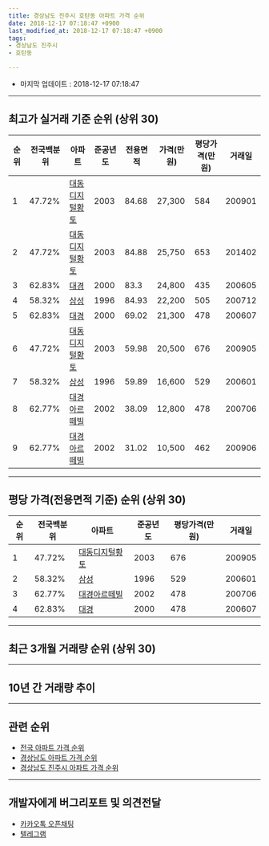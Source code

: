 ```yaml
---
title: 경상남도 진주시 호탄동 아파트 가격 순위
date: 2018-12-17 07:18:47 +0900
last_modified_at: 2018-12-17 07:18:47 +0900
tags:
- 경상남도 진주시
- 호탄동

---
```


* 마지막 업데이트 : 2018-12-17 07:18:47

---

## 최고가 실거래 기준 순위 (상위 30)


|순위|전국백분위|아파트|준공년도|전용면적|가격(만원)|평당가격(만원)|거래일|
|---|---|---|---|---|---|---|---|
|1|47.72%|[대동디지털황토](https://search.naver.com/search.naver?query=%EA%B2%BD%EC%83%81%EB%82%A8%EB%8F%84+%EC%A7%84%EC%A3%BC%EC%8B%9C+%ED%98%B8%ED%83%84%EB%8F%99+%EB%8C%80%EB%8F%99%EB%94%94%EC%A7%80%ED%84%B8%ED%99%A9%ED%86%A0)|2003|84.68|27,300|584|200901|
|2|47.72%|[대동디지털황토](https://search.naver.com/search.naver?query=%EA%B2%BD%EC%83%81%EB%82%A8%EB%8F%84+%EC%A7%84%EC%A3%BC%EC%8B%9C+%ED%98%B8%ED%83%84%EB%8F%99+%EB%8C%80%EB%8F%99%EB%94%94%EC%A7%80%ED%84%B8%ED%99%A9%ED%86%A0)|2003|84.88|25,750|653|201402|
|3|62.83%|[대경](https://search.naver.com/search.naver?query=%EA%B2%BD%EC%83%81%EB%82%A8%EB%8F%84+%EC%A7%84%EC%A3%BC%EC%8B%9C+%ED%98%B8%ED%83%84%EB%8F%99+%EB%8C%80%EA%B2%BD)|2000|83.3|24,800|435|200605|
|4|58.32%|[삼성](https://search.naver.com/search.naver?query=%EA%B2%BD%EC%83%81%EB%82%A8%EB%8F%84+%EC%A7%84%EC%A3%BC%EC%8B%9C+%ED%98%B8%ED%83%84%EB%8F%99+%EC%82%BC%EC%84%B1)|1996|84.93|22,200|505|200712|
|5|62.83%|[대경](https://search.naver.com/search.naver?query=%EA%B2%BD%EC%83%81%EB%82%A8%EB%8F%84+%EC%A7%84%EC%A3%BC%EC%8B%9C+%ED%98%B8%ED%83%84%EB%8F%99+%EB%8C%80%EA%B2%BD)|2000|69.02|21,300|478|200607|
|6|47.72%|[대동디지털황토](https://search.naver.com/search.naver?query=%EA%B2%BD%EC%83%81%EB%82%A8%EB%8F%84+%EC%A7%84%EC%A3%BC%EC%8B%9C+%ED%98%B8%ED%83%84%EB%8F%99+%EB%8C%80%EB%8F%99%EB%94%94%EC%A7%80%ED%84%B8%ED%99%A9%ED%86%A0)|2003|59.98|20,500|676|200905|
|7|58.32%|[삼성](https://search.naver.com/search.naver?query=%EA%B2%BD%EC%83%81%EB%82%A8%EB%8F%84+%EC%A7%84%EC%A3%BC%EC%8B%9C+%ED%98%B8%ED%83%84%EB%8F%99+%EC%82%BC%EC%84%B1)|1996|59.89|16,600|529|200601|
|8|62.77%|[대경아르떼빌](https://search.naver.com/search.naver?query=%EA%B2%BD%EC%83%81%EB%82%A8%EB%8F%84+%EC%A7%84%EC%A3%BC%EC%8B%9C+%ED%98%B8%ED%83%84%EB%8F%99+%EB%8C%80%EA%B2%BD%EC%95%84%EB%A5%B4%EB%96%BC%EB%B9%8C)|2002|38.09|12,800|478|200706|
|9|62.77%|[대경아르떼빌](https://search.naver.com/search.naver?query=%EA%B2%BD%EC%83%81%EB%82%A8%EB%8F%84+%EC%A7%84%EC%A3%BC%EC%8B%9C+%ED%98%B8%ED%83%84%EB%8F%99+%EB%8C%80%EA%B2%BD%EC%95%84%EB%A5%B4%EB%96%BC%EB%B9%8C)|2002|31.02|10,500|462|200906|


---

## 평당 가격(전용면적 기준) 순위 (상위 30)


|순위|전국백분위|아파트|준공년도|평당가격(만원)|거래일|
|---|---|---|---|---|---|
|1|47.72%|[대동디지털황토](https://search.naver.com/search.naver?query=%EA%B2%BD%EC%83%81%EB%82%A8%EB%8F%84+%EC%A7%84%EC%A3%BC%EC%8B%9C+%ED%98%B8%ED%83%84%EB%8F%99+%EB%8C%80%EB%8F%99%EB%94%94%EC%A7%80%ED%84%B8%ED%99%A9%ED%86%A0)|2003|676|200905|
|2|58.32%|[삼성](https://search.naver.com/search.naver?query=%EA%B2%BD%EC%83%81%EB%82%A8%EB%8F%84+%EC%A7%84%EC%A3%BC%EC%8B%9C+%ED%98%B8%ED%83%84%EB%8F%99+%EC%82%BC%EC%84%B1)|1996|529|200601|
|3|62.77%|[대경아르떼빌](https://search.naver.com/search.naver?query=%EA%B2%BD%EC%83%81%EB%82%A8%EB%8F%84+%EC%A7%84%EC%A3%BC%EC%8B%9C+%ED%98%B8%ED%83%84%EB%8F%99+%EB%8C%80%EA%B2%BD%EC%95%84%EB%A5%B4%EB%96%BC%EB%B9%8C)|2002|478|200706|
|4|62.83%|[대경](https://search.naver.com/search.naver?query=%EA%B2%BD%EC%83%81%EB%82%A8%EB%8F%84+%EC%A7%84%EC%A3%BC%EC%8B%9C+%ED%98%B8%ED%83%84%EB%8F%99+%EB%8C%80%EA%B2%BD)|2000|478|200607|


---

## 최근 3개월 거래량 순위 (상위 30)


<div style="width:100%;">
    <canvas id="deal_count_ranking" height="250"></canvas>
</div>


<script>
new Chart(document.getElementById("deal_count_ranking"), {
    type: 'horizontalBar',
    data: {
        labels: ['대동디지털황토', '삼성', '대경아르떼빌', '대경'],
        datasets: [{
            label: '실거래 수',
            data: [4, 2, 1, 1],
            borderColor: "rgba(255, 0, 128, 1)",
            backgroundColor: "rgba(255, 0, 128, 0.5)",
            fill: false,
        }]
    },
    options: {
        responsive: true,
        title: {
            display: true,
            text: '최근 3개월 거래량 순위'
        },
        tooltips: {
            mode: 'index',
            intersect: false,
            callbacks: {
                title: function(tooltipItems, data) {
                    return "실거래 수:";
                },
                label: function(tooltipItem, data) {
                    return data.labels[tooltipItem.index] + ": " + tooltipItem.xLabel;
                }
            }
        },
        hover: {
            mode: 'nearest',
            intersect: true
        },
        scales: {
            xAxes: [{
                display: true,
                scaleLabel: {
                    display: true,
                    labelString: '실거래 수'
                },
                ticks: {
                    suggestedMin: 0,
                }
            }],
            yAxes: [{
                display: true,
                ticks: {
                    autoSkip: false,
                    callback: function(value, index, values) {
                        if (value.length > 15)
                            return value.substr(0, 13) + "...";
                        else
                            return value;
                    }
                },
                scaleLabel: {
                    display: false,
                }
            }]
        }
    }
});

</script>


---

## 10년 간 거래량 추이


<div style="width:100%;">
    <canvas id="deal_progress" height="250"></canvas>
</div>

<script>
new Chart(document.getElementById("deal_progress"), {
    type: 'line',
    data: {
        labels: ['200812','200901','200902','200903','200904','200905','200906','200907','200908','200909','200910','200911','200912','201001','201002','201003','201004','201005','201006','201007','201008','201009','201010','201011','201012','201101','201102','201103','201104','201105','201106','201107','201108','201109','201110','201111','201112','201201','201202','201203','201204','201205','201206','201207','201208','201209','201210','201211','201212','201301','201302','201303','201304','201305','201306','201307','201308','201309','201310','201311','201312','201401','201402','201403','201404','201405','201406','201407','201408','201409','201410','201411','201412','201501','201502','201503','201504','201505','201506','201507','201508','201509','201510','201511','201512','201601','201602','201603','201604','201605','201606','201607','201608','201609','201610','201611','201612','201701','201702','201703','201704','201705','201706','201707','201708','201709','201710','201711','201712','201801','201802','201803','201804','201805','201806','201807','201808','201809','201810','201811','201812'],
        datasets: [{
            label: '실거래 수',
            pointRadius: 1,
            data: [5, 6, 7, 6, 2, 2, 7, 6, 7, 8, 9, 8, 8, 6, 6, 16, 7, 4, 2, 6, 4, 5, 9, 2, 12, 4, 9, 8, 13, 5, 5, 4, 6, 8, 8, 11, 7, 3, 8, 12, 8, 13, 8, 9, 5, 9, 8, 5, 8, 4, 4, 9, 3, 12, 6, 6, 2, 2, 14, 9, 7, 8, 7, 6, 5, 5, 6, 7, 5, 3, 6, 8, 2, 7, 8, 9, 7, 3, 7, 3, 17, 12, 9, 6, 7, 8, 7, 7, 11, 6, 5, 4, 3, 8, 7, 6, 6, 5, 3, 8, 4, 4, 7, 1, 5, 7, 6, 2, 3, 6, 7, 4, 1, 4, 1, 3, 3, 3, 3, 5, 0],
            borderColor: "rgba(255, 201, 14, 1)",
            backgroundColor: "rgba(255, 201, 14, 0.5)",
            fill: true,
        }]
    },
    options: {
        responsive: true,
        title: {
            display: true,
            text: '10년간 거래량 추이'
        },
        tooltips: {
            mode: 'index',
            intersect: false,
        },
        hover: {
            mode: 'nearest',
            intersect: true
        },
        scales: {
            xAxes: [{
                display: true,
                scaleLabel: {
                    display: true,
                    labelString: '년/월'
                }
            }],
            yAxes: [{
                display: true,
                ticks: {
                    suggestedMin: 0,
                },
                scaleLabel: {
                    display: true,
                    labelString: '실거래 수'
                }
            }]
        }
    }
});

</script>


---

## 관련 순위

- [전국 아파트 가격 순위](https://inasie.github.io/apt-ranking/전국)
- [경상남도 아파트 가격 순위](https://inasie.github.io/apt-ranking/경상남도)
- [경상남도 진주시 아파트 가격 순위](https://inasie.github.io/apt-ranking/경상남도-진주시)


---

## 개발자에게 버그리포트 및 의견전달

- [카카오톡 오픈채팅](https://open.kakao.com/o/gLJUAP4)
- [텔레그램](https://t.me/inasie)

